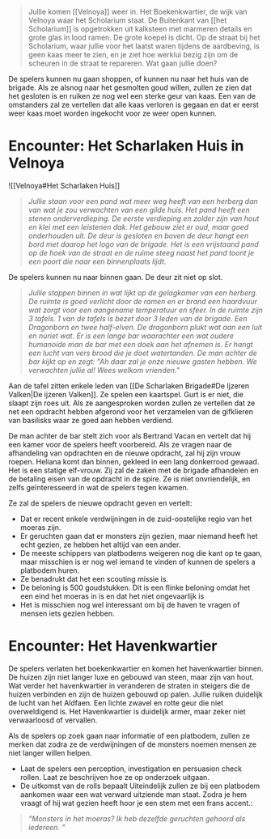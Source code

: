 > Jullie komen [[Velnoya]] weer in. Het Boekenkwartier, de wijk van Velnoya waar het Scholarium staat. De Buitenkant van [[het Scholarium]] is opgetrokken uit kalksteen met marmeren details en grote glas in lood ramen. De grote koepel is dicht.
> Op de straat bij het Scholarium, waar jullie voor het laatst waren tijdens de aardbeving, is geen kaas meer te zien, en je ziet hoe werklui bezig zijn om de scheuren in de straat te repareren.
> Wat gaan jullie doen?

De spelers kunnen nu gaan shoppen, of kunnen nu naar het huis van de brigade.
Als ze alsnog naar het gesmolten goud willen, zullen ze zien dat het gesloten is en ruiken ze nog wel een sterke geur van kaas. Een van de omstanders zal ze vertellen dat alle kaas verloren is gegaan en dat er eerst weer kaas moet worden ingekocht voor ze weer open kunnen. 

# Encounter: Het Scharlaken Huis in Velnoya
![[Velnoya#Het Scharlaken Huis]]

> *Jullie staan voor een pand wat meer weg heeft van een herberg dan van wat je zou verwachten van een gilde huis. Het pand heeft een stenen onderverdieping. De eerste verdieping en zolder zijn van hout en klei met een leistenen dak. Het gebouw ziet er oud, maar goed onderhouden uit. De deur is gesloten en boven de deur hangt een bord met daarop het logo van de brigade. Het is een vrijstaand pand op de hoek van de straat en de ruime steeg naast het pand toont je een poort die naar een binnenplaats lijdt.*

De spelers kunnen nu naar binnen gaan. De deur zit niet op slot.

> *Jullie stappen binnen in wat lijkt op de gelagkamer van een herberg. De ruimte is goed verlicht door de ramen en er brand een haardvuur wat zorgt voor een aangename temperatuur en sfeer. In de ruimte zijn 3 tafels. 1 van de tafels is bezet door 3 leden van de brigade. Een Dragonborn en twee half-elven. De dragonborn plukt wat aan een luit en nuriet wat. Er is een lange bar waarachter een wat oudere humanoide man de bar met een doek aan het afnemen is. Er hangt een lucht van vers brood die je doet watertanden. De man achter de bar kijkt op en zegt: "Ah daar zal je onze nieuwe gasten hebben. We verwachten jullie al! Wees welkom vrienden."*

Aan de tafel zitten enkele leden van [[De Scharlaken Brigade#De Ijzeren Valken|De ijzeren Valken]]. Ze spelen een kaartspel.  Gurt is er niet, die slaapt zijn roes uit. Als ze aangesproken worden zullen ze vertellen dat ze net een opdracht hebben afgerond voor het verzamelen van de gifklieren van basilisks waar ze goed aan hebben verdiend.

De man achter de bar stelt zich voor als Bertrand Vacan en vertelt dat hij een kamer voor de spelers heeft voorbereid. 
Als ze vragen naar de afhandeling van opdrachten en de nieuwe opdracht, zal hij zijn vrouw roepen.
Heliana komt dan binnen, gekleed in een lang donkerrood gewaad. Het is een statige elf-vrouw.
Zij zal de zaken met de brigade afhandelen en de betaling eisen van de opdracht in de spire. Ze is niet onvriendelijk, en zelfs geïnteresseerd in wat de spelers tegen kwamen. 

Ze zal de spelers de nieuwe opdracht geven en vertelt:
- Dat er recent enkele verdwijningen in de zuid-oostelijke regio van het moeras zijn.
- Er geruchten gaan dat er monsters zijn gezien, maar niemand heeft het echt gezien, ze hebben het altijd van een ander.
- De meeste schippers van platbodems weigeren nog die kant op te gaan, maar misschien is er nog wel iemand te vinden of kunnen de spelers a platbodem huren.
- Ze benadrukt dat het een scouting missie is.
- De beloning is 500 goudstukken. Dit is een flinke beloning omdat het een eind het moeras in is en dat het niet ongevaarlijk is
- Het is misschien nog wel interessant om bij de haven te vragen of mensen iets gezien hebben.

# Encounter: Het Havenkwartier
De spelers verlaten het boekenkwartier en komen het havenkwartier binnen. De huizen zijn niet langer luxe en gebouwd van steen, maar zijn van hout. Wat verder het havenkwartier in veranderen de straten in steigers die de huizen verbinden en zijn de huizen gebouwd op palen.
Jullie ruiken duidelijk de lucht van het Aldfaen. Een lichte zwavel en rotte geur die niet overweldigend is. 
Het Havenkwartier is duidelijk armer, maar zeker niet verwaarloosd of vervallen.

Als de spelers op zoek gaan naar informatie of een platbodem, zullen ze merken dat zodra ze de verdwijningen of de monsters noemen mensen ze niet langer willen helpen. 
- Laat de spelers een perception, investigation en persuasion check rollen. Laat ze beschrijven hoe ze op onderzoek uitgaan.
- De uitkomst van de rolls bepaalt 
Uiteindelijk zullen ze bij een platbodem aankomen waar een wat verward uitziende man staat. Zodra je hem vraagt of hij wat gezien heeft hoor je een stem met een frans accent.:
> *"Monsters in het moeras? Ik heb dezelfde geruchten gehoord als iedereen. "*
